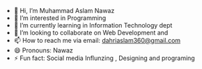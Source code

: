 - 👋 Hi, I’m Muhammad Aslam Nawaz
- 👀 I’m interested in Programming
- 🌱 I’m currently learning in Information Technology dept
- 💞️ I’m looking to collaborate on Web Development and 
- 📫 How to reach me via email: dahriaslam360@gmail.com 
- 😄 Pronouns: Nawaz
- ⚡ Fun fact: Social media Influnzing , Designing and programing

<!---
Nawaz585/Nawaz585 is a ✨ special ✨ repository because its `README.md` (this file) appears on your GitHub profile.
You can click the Preview link to take a look at your changes.
--->
